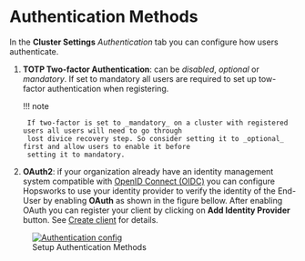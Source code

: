 # Authentication Methods

In the **Cluster Settings** _Authentication_ tab you can configure how users authenticate.

1. **TOTP Two-factor Authentication**: can be _disabled_, _optional_ or _mandatory_. If set to mandatory all users are 
   required to set up tow-factor authentication when registering. 

    !!! note
    
        If two-factor is set to _mandatory_ on a cluster with registered users all users will need to go through  
        lost divice recovery step. So consider setting it to _optional_ first and allow users to enable it before 
        setting it to mandatory.

2. **OAuth2**: if your organization already have an identity management system compatible with 
   [OpenID Connect (OIDC)](https://openid.net/connect/) you can configure Hopsworks to use your identity provider 
   to verify the identity of the End-User by enabling **OAuth** as shown in the figure bellow. After enabling OAuth 
   you can register your client by clicking on **Add Identity Provider** button. See
   [Create client](./oauth2/create-client.md) for details.

<figure>
  <a  href="../../../assets/images/admin/auth-config.png">
    <img src="../../../assets/images/admin/auth-config.png" alt="Authentication config" />
  </a>
  <figcaption>Setup Authentication Methods</figcaption>
</figure>